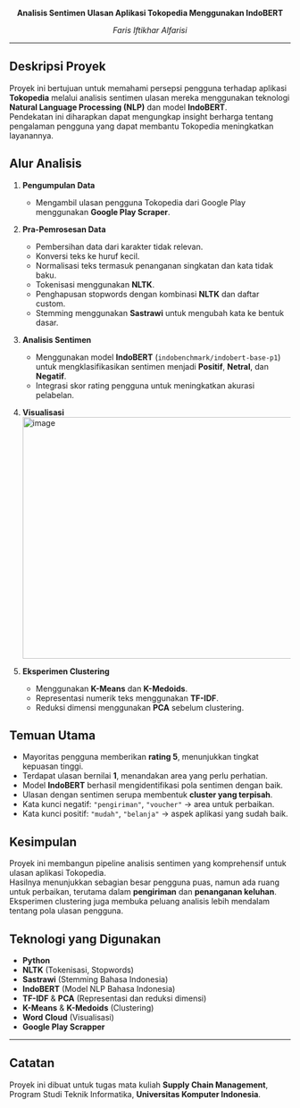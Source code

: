 <p align="center">
  <b>Analisis Sentimen Ulasan Aplikasi Tokopedia Menggunakan IndoBERT</b>
</p>

<p align="center">
  <i>Faris Iftikhar Alfarisi</i>
</p>

---

## Deskripsi Proyek
Proyek ini bertujuan untuk memahami persepsi pengguna terhadap aplikasi **Tokopedia** melalui analisis sentimen ulasan mereka menggunakan teknologi **Natural Language Processing (NLP)** dan model **IndoBERT**.  
Pendekatan ini diharapkan dapat mengungkap insight berharga tentang pengalaman pengguna yang dapat membantu Tokopedia meningkatkan layanannya.


## Alur Analisis
1. **Pengumpulan Data**
   - Mengambil ulasan pengguna Tokopedia dari Google Play menggunakan **Google Play Scraper**.

2. **Pra-Pemrosesan Data**
   - Pembersihan data dari karakter tidak relevan.
   - Konversi teks ke huruf kecil.
   - Normalisasi teks termasuk penanganan singkatan dan kata tidak baku.
   - Tokenisasi menggunakan **NLTK**.
   - Penghapusan stopwords dengan kombinasi **NLTK** dan daftar custom.
   - Stemming menggunakan **Sastrawi** untuk mengubah kata ke bentuk dasar.

3. **Analisis Sentimen**
   - Menggunakan model **IndoBERT** (`indobenchmark/indobert-base-p1`) untuk mengklasifikasikan sentimen menjadi **Positif**, **Netral**, dan **Negatif**.
   - Integrasi skor rating pengguna untuk meningkatkan akurasi pelabelan.

4. **Visualisasi**
   <img width="1589" height="433" alt="image" src="https://github.com/user-attachments/assets/02480cc0-3d17-4730-a010-864745c81004" />


5. **Eksperimen Clustering**
   - Menggunakan **K-Means** dan **K-Medoids**.
   - Representasi numerik teks menggunakan **TF-IDF**.
   - Reduksi dimensi menggunakan **PCA** sebelum clustering.


## Temuan Utama
- Mayoritas pengguna memberikan **rating 5**, menunjukkan tingkat kepuasan tinggi.
- Terdapat ulasan bernilai **1**, menandakan area yang perlu perhatian.
- Model **IndoBERT** berhasil mengidentifikasi pola sentimen dengan baik.
- Ulasan dengan sentimen serupa membentuk **cluster yang terpisah**.
- Kata kunci negatif: `"pengiriman"`, `"voucher"` → area untuk perbaikan.
- Kata kunci positif: `"mudah"`, `"belanja"` → aspek aplikasi yang sudah baik.


## Kesimpulan
Proyek ini membangun pipeline analisis sentimen yang komprehensif untuk ulasan aplikasi Tokopedia.  
Hasilnya menunjukkan sebagian besar pengguna puas, namun ada ruang untuk perbaikan, terutama dalam **pengiriman** dan **penanganan keluhan**.  
Eksperimen clustering juga membuka peluang analisis lebih mendalam tentang pola ulasan pengguna.


## Teknologi yang Digunakan
- **Python**  
- **NLTK** (Tokenisasi, Stopwords)  
- **Sastrawi** (Stemming Bahasa Indonesia)  
- **IndoBERT** (Model NLP Bahasa Indonesia)  
- **TF-IDF** & **PCA** (Representasi dan reduksi dimensi)  
- **K-Means** & **K-Medoids** (Clustering)  
- **Word Cloud** (Visualisasi)
- **Google Play Scrapper**

---

## Catatan
Proyek ini dibuat untuk tugas mata kuliah **Supply Chain Management**, Program Studi Teknik Informatika, **Universitas Komputer Indonesia**.
